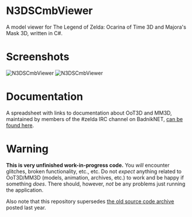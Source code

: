 N3DSCmbViewer
=============

A model viewer for The Legend of Zelda: Ocarina of Time 3D and Majora's Mask 3D, written in C#.

Screenshots
===========

![N3DSCmbViewer](http://i.imgur.com/uyXvgSI.png)
![N3DSCmbViewer](http://i.imgur.com/A0fSt2h.png)

Documentation
=============

A spreadsheet with links to documentation about OoT3D and MM3D, maintained by members of the #zelda IRC channel on BadnikNET, [can be found here](http://tinyurl.com/zelda-resource).

Warning
=======

__This is very unfinished work-in-progress code.__ You _will_ encounter glitches, broken functionality, etc., etc. Do not _expect_ anything related to OoT3D/MM3D (models, animation, archives, etc.) to work and be happy if something _does_. There should, however, _not_ be any problems just running the application.

Also note that this repository supersedes [the old source code archive](http://magicstone.de/dzd/random/3ds/N3DSCmbViewer-bin-src.rar) posted last year.
